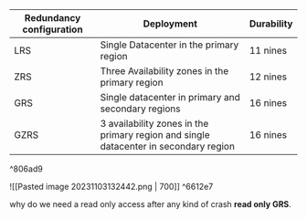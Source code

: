 
| Redundancy configuration | Deployment                                                                           | Durability |
| ------------------------ | ------------------------------------------------------------------------------------ | ---------- |
| LRS                      | Single Datacenter in the primary region                                              | 11 nines   |
| ZRS                      | Three Availability zones in the primary region                                       | 12 nines   |
| GRS                      | Single datacenter in primary and secondary regions                                   | 16 nines   |
| GZRS                     | 3 availability zones in the primary region and single datacenter in secondary region | 16 nines   | 

^806ad9

![[Pasted image 20231103132442.png | 700]] ^6612e7

why do we need a read only access after any kind of crash **read only GRS**.